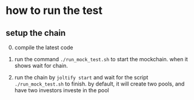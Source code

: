 # how to run the test

## setup the chain

0. compile the latest code


1. run the command `./run_mock_test.sh` to start the mockchain. when it shows wait for chain. 

2. run the chain by `joltify start` and wait for the script `./run_mock_test.sh` to finish. by default, it will create two pools, and have two investors investe in the pool
